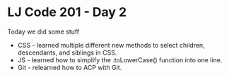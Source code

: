 # LJ Code 201 - Day 2

Today we did some stuff
- CSS - learned multiple different new methods to select children, descendants, and siblings in CSS.
- JS - learned how to simplify the .toLowerCase() function into one line.
- Git - relearned how to ACP with Git.
